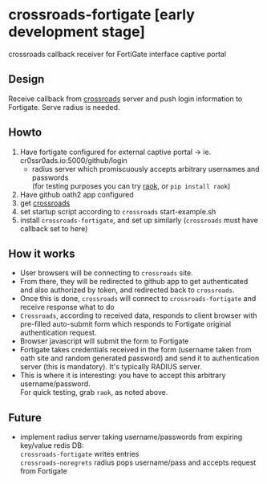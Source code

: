 # crossroads-fortigate [early development stage]
crossroads callback receiver for FortiGate interface captive portal

## Design
Receive callback from [crossroads](https://github.com/astibal/crossroads) server and push login information to Fortigate. 
Serve radius is needed.

## Howto 
1. Have fortigate configured for external captive portal -> ie. cr0ssr0ads.io:5000/github/login
   + radius server which promiscuously accepts arbitrary usernames and passwords  
     (for testing purposes you can try [raok](https://github.com/astibal/raok), or `pip install raok`)
2. Have github oath2 app configured
3. get [crossroads](https://github.com/astibal/crossroads)
4. set startup script according to `crossroads` start-example.sh
5. install `crossroads-fortigate`, and set up similarly (`crossroads` must have callback set to here)

## How it works
* User browsers will be connecting to `crossroads` site. 
* From there, they will be redirected to github app to get authenticated and also authorized by token, and redirected back to `crossroads`.   
* Once this is done, `crossroads` will connect to `crossroads-fortigate` and receive response what to do   
* `Crossroads`, according to received data,  responds to client browser with pre-filled auto-submit form which responds to Fortigate original authentication request.  
* Browser javascript will submit the form to Fortigate
* Fortigate takes credentials received in the form (username taken from oath site and random generated password) 
and send it to authentication server (this is mandatory). It's typically RADIUS server. 
* This is where it is interesting: you have to accept this arbitrary username/password.  
  For quick testing, grab `raok`, as noted above.
  
  
## Future
- implement radius server taking username/passwords from expiring key/value redis DB:  
  `crossroads-fortigate` writes entries     
  `crossroads-noregrets` radius pops username/pass and accepts request from Fortigate   
  
